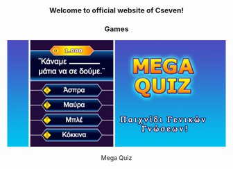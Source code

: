 <h3 align="center">Welcome to official website of Cseven!</h3>
<h3 align="center">Games</h3>
<p align="center"><img src="images/Mega_Quiz_FG.png"/></p>
<p align="center">Mega Quiz</p>
